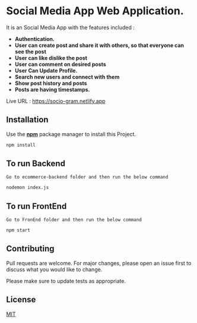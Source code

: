 # Social Media App Web Application.

It is an Social Media App with the features included :
* **Authentication.**
* **User can create post and share it with others, so that everyone can see the post**
* **User can like dislike the post**
* **User can comment on desired posts**
* **User Can Update Profile.**
* **Search new users and connect with them**
* **Show post history and posts**
* **Posts are having timestamps.**

Live URL : https://socio-gram.netlify.app


## Installation

Use the **[npm](https://www.npmjs.com/)** package manager to install this Project.
```bash
npm install 
```
## To run Backend
`Go to ecommerce-backend folder and then run the below command`
```bash
nodemon index.js
```

## To run FrontEnd
`Go to FronEnd folder and then run the below command`
```bash
npm start
```

## Contributing
Pull requests are welcome. For major changes, please open an issue first to discuss what you would like to change.

Please make sure to update tests as appropriate.

## License
[MIT](https://choosealicense.com/licenses/mit/)

